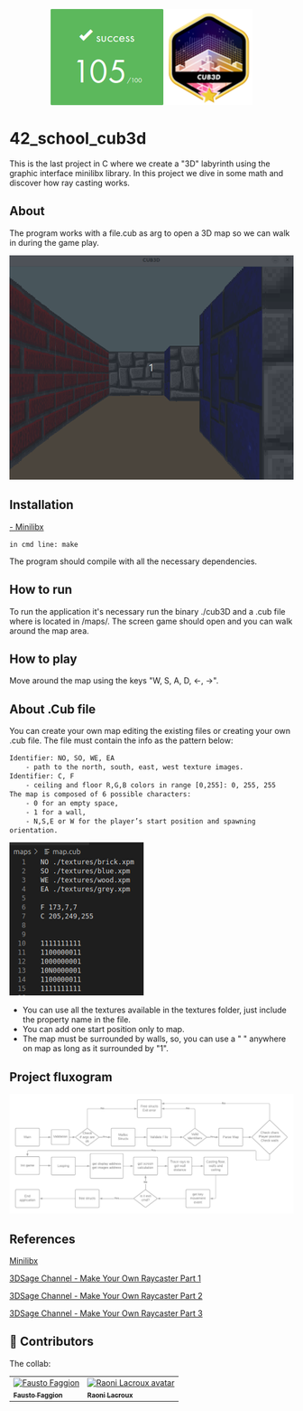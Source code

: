 <p align="center">
  <img src="readme/grade.png" alt="grade " />
  <img src="readme/badge.png" alt="badge " />
</p>

# 42_school_cub3d

This is the last project in C where we create a "3D" labyrinth  using the graphic interface minilibx library. In this project we dive in some math and discover how ray casting works.

## About

The program works with a file.cub as arg to open a 3D map so we can walk in during the game play.<br>

![game](./readme/game_play.gif)

## Installation

<a href="https://harm-smits.github.io/42docs/libs/minilibx/getting_started.html#installation"> - Minilibx</a>

	in cmd line: make

The program should compile with all the necessary dependencies.

## How to run

To run the application it's necessary run the binary ./cub3D and a .cub file where is located in /maps/.
The screen game should open and you can walk around the map area.

## How to play

Move around the map using the keys "W, S, A, D, <-, ->".


## About .Cub file

You can create your own map editing the existing files or creating your own .cub file. The file must contain the info as the pattern below:

	Identifier: NO, SO, WE, EA 
		- path to the north, south, east, west texture images.
	Identifier: C, F
		- ceiling and floor R,G,B colors in range [0,255]: 0, 255, 255 
	The map is composed of 6 possible characters: 
		- 0 for an empty space,
		- 1 for a wall, 
		- N,S,E or W for the player’s start position and spawning orientation.
	
![e.g file.cub](./readme/map_cub.png)


- You can use all the textures available in the textures folder, just include the property name in the file.
- You can add one start position only to map.
- The map must be surrounded by walls, so, you can use a " " anywhere on map as long as it surrounded by "1".


## Project fluxogram 

![fluxogram](./readme/fluxogram.png)




## References

<a href="https://harm-smits.github.io/42docs/libs/minilibx"> Minilibx </a> 

<a href="https://www.youtube.com/watch?v=gYRrGTC7GtA&t=14s"> 3DSage Channel - Make Your Own Raycaster Part 1</a>

<a href="https://www.youtube.com/watch?v=PC1RaETIx3Y"> 3DSage Channel - Make Your Own Raycaster Part 2</a>

<a href="https://www.youtube.com/watch?v=w0Bm4IA-Ii8&t=296s"> 3DSage Channel - Make Your Own Raycaster Part 3</a>



## 🤝 Contributors

The collab:

<table>
  <tr>
    <td>
      <a href="https://github.com/faustofaggion">
        <img src="https://avatars.githubusercontent.com/u/84918139?v=4" width="100px" alt="Fausto Faggion"/><br>
        <sub><b>Fausto Faggion</b></sub>
      </a>
    </td>
    <td>
      <a href="https://github.com/LacrouxRaoni">
        <img src="https://avatars.githubusercontent.com/u/81537154?v=4" width="100px" alt="Raoni Lacroux avatar"/><br>
        <sub><b>Raoni Lacroux</b></sub>
      </a>
    </td>

</table>

